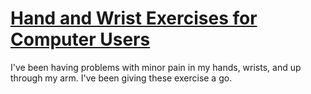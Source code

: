 
# [Hand and Wrist Exercises for Computer Users][1]

I've been having problems with minor pain in my hands, wrists, and up through my arm. I've been giving these exercise a go.

[1]:	http://ergonomictrends.com/hand-wrist-exercises-computer-users/ "Hand and Wrist Exercises for Computer Users (ergonomictrends.com)"